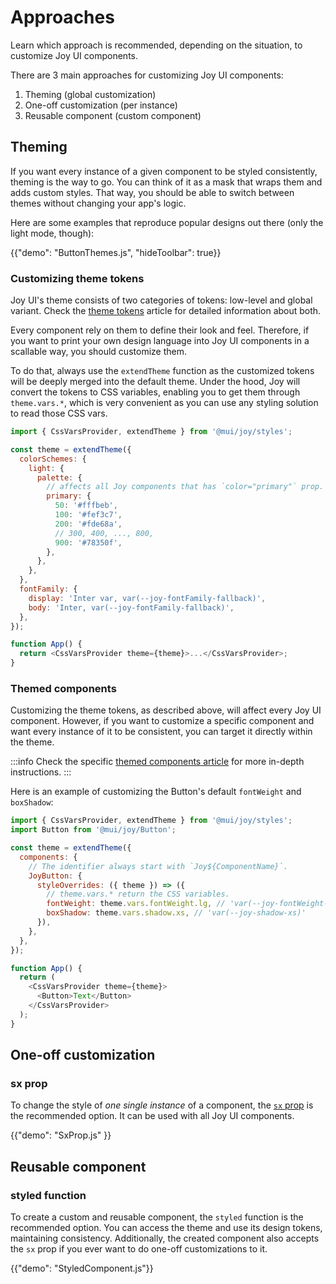 # Approaches

<p class="description">Learn which approach is recommended, depending on the situation, to customize Joy UI components.</p>

<!-- The purpose of this page is to give the overall customization alternatives to developers without providing too much details -->
<!-- Some examples and demos are provided to give the sense of what it looks like and then lead each part to another page for more technical details and more examples -->

There are 3 main approaches for customizing Joy UI components:

1. Theming (global customization)
2. One-off customization (per instance)
3. Reusable component (custom component)

## Theming

If you want every instance of a given component to be styled consistently, theming is the way to go. You can think of it as a mask that wraps them and adds custom styles. That way, you should be able to switch between themes without changing your app's logic.

Here are some examples that reproduce popular designs out there (only the light mode, though):

{{"demo": "ButtonThemes.js", "hideToolbar": true}}

### Customizing theme tokens

Joy UI's theme consists of two categories of tokens: low-level and global variant. Check the [theme tokens](/joy-ui/customization/theme-tokens/) article for detailed information about both.

Every component rely on them to define their look and feel. Therefore, if you want to print your own design language into Joy UI components in a scallable way, you should customize them.

To do that, always use the `extendTheme` function as the customized tokens will be deeply merged into the default theme. Under the hood, Joy will convert the tokens to CSS variables, enabling you to get them through `theme.vars.*`, which is very convenient as you can use any styling solution to read those CSS vars.

```js
import { CssVarsProvider, extendTheme } from '@mui/joy/styles';

const theme = extendTheme({
  colorSchemes: {
    light: {
      palette: {
        // affects all Joy components that has `color="primary"` prop.
        primary: {
          50: '#fffbeb',
          100: '#fef3c7',
          200: '#fde68a',
          // 300, 400, ..., 800,
          900: '#78350f',
        },
      },
    },
  },
  fontFamily: {
    display: 'Inter var, var(--joy-fontFamily-fallback)',
    body: 'Inter, var(--joy-fontFamily-fallback)',
  },
});

function App() {
  return <CssVarsProvider theme={theme}>...</CssVarsProvider>;
}
```

### Themed components

Customizing the theme tokens, as described above, will affect every Joy UI component. However, if you want to customize a specific component and want every instance of it to be consistent, you can target it directly within the theme.

:::info Check the specific [themed components article](/joy-ui/customization/themed-tokens/) for more in-depth instructions. :::

Here is an example of customizing the Button's default `fontWeight` and `boxShadow`:

```js
import { CssVarsProvider, extendTheme } from '@mui/joy/styles';
import Button from '@mui/joy/Button';

const theme = extendTheme({
  components: {
    // The identifier always start with `Joy${ComponentName}`.
    JoyButton: {
      styleOverrides: ({ theme }) => ({
        // theme.vars.* return the CSS variables.
        fontWeight: theme.vars.fontWeight.lg, // 'var(--joy-fontWeight-lg)'
        boxShadow: theme.vars.shadow.xs, // 'var(--joy-shadow-xs)'
      }),
    },
  },
});

function App() {
  return (
    <CssVarsProvider theme={theme}>
      <Button>Text</Button>
    </CssVarsProvider>
  );
}
```

## One-off customization

### sx prop

To change the style of _one single instance_ of a component, the [`sx` prop](/system/basics/#the-sx-prop) is the recommended option. It can be used with all Joy UI components.

{{"demo": "SxProp.js" }}

## Reusable component

### styled function

To create a custom and reusable component, the `styled` function is the recommended option. You can access the theme and use its design tokens, maintaining consistency. Additionally, the created component also accepts the `sx` prop if you ever want to do one-off customizations to it.

{{"demo": "StyledComponent.js"}}

